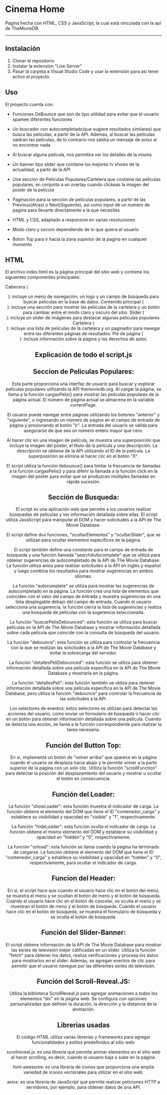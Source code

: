 # Cinema Home

Pagina hecha con HTML, CSS y JavaScript, la cual está vinculada con la api de TheMovieDB.

---

## Instalación

1. Clonar el repositorio
2. Instalar la extensión "Live Server"
3. Pasar la carpeta a Visual Studio Code y usar la extensión para asi tener activo el proyecto

## Uso

El proyecto cuenta con:

- Funciones DeBounce que son de tipo utilidad para evitar que el usuario spamee diferentes funciones

- Un buscador con autocompletado(que sugiere resultados similares) que busca las peliculas, a partir de la API. Ademas, al buscar las películas saldran las peliculas, de lo contrario nos saldra un mensaje de aviso al no encontrar nada 

- Al buscar alguna película, nos permitira ver los detalles de la misma

- Un banner tipo slider que contiene los mejores tv shows de la actualidad, a partir de la API

- Una sección de Peliculas Populares/Cartelera que contiene las peliculas populares, en conjunto a un overlay cuando clickeas la imagen del poster de la película

- Paginación para la sección de peliculas populares, a partir de las Previous(Atras) o Next(Siguiente), así como input de un numero de pagina para llevarte directamente a la que necesites

- HTML y CSS, adaptado a responsive en varias resoluciones

- Modo claro y oscuro dependiendo de lo que quiera el usuario

- Boton Top para ir hacia la zona superior de la pagina en cualquier momento

## HTML

El archivo index.html es la página principal del sitio web y contiene los siguientes componentes principales:

Cabecera (<header>): incluye un menú de navegación, un logo y un campo de búsqueda para buscar películas en la base de datos.
Contenido principal (<main>): incluye una sección para mostrar las películas de la cartelera y un botón para cambiar entre el modo claro y oscuro del sitio.
Slider (<section class="slider-section">): incluye un slider de imágenes para destacar algunas películas populares.
Cartelera (<section>): incluye una lista de películas de la cartelera y un paginador para navegar entre las diferentes páginas de resultados.
Pie de página (<footer>): incluye información sobre la página y los derechos de autor.

## Explicación de todo el script.js

## Seccion de Peliculas Populares:

Esta parte proporciona una interfaz de usuario para buscar y explorar películas populares utilizando la API themoviedb.org. Al cargar la página, se llama a la función cargasPelis() para mostrar las películas populares de la página actual. El número de página actual se almacena en la variable currentPage.

El usuario puede navegar entre páginas utilizando los botones "anterior" y "siguiente", o ingresando un número de página en el campo de entrada de página y presionando el botón "ir". La entrada del usuario se valida para asegurarse de que sea un número entero mayor que cero.

Al hacer clic en una imagen de película, se muestra una superposición que incluye la imagen del póster, el título de la película y una descripción. La descripción se obtiene de la API utilizando el ID de la película. La superposición se elimina al hacer clic en el botón "X".

El script utiliza la función debounce() para limitar la frecuencia de llamadas a la función cargasPelis() y para diferir la llamada a la función click en la imagen del póster para evitar que se produzcan múltiples llamadas en rápida sucesión.

## Sección de Busqueda:

El script es una aplicación web que permite a los usuarios realizar búsquedas de películas y ver información detallada sobre ellas. El script utiliza JavaScript para manipular el DOM y hacer solicitudes a la API de The Movie Database.

El script define dos funciones, "ocultarElementos" y "ocultarSlider", que se utilizan para ocultar elementos específicos de la página.

El script también define una constante para el campo de entrada de búsqueda y una función llamada "searchAutocomplete" que se utiliza para obtener sugerencias de autocompletado de la API de The Movie Database. La función utiliza axios para realizar solicitudes a la API en inglés y español y luego combina los resultados para mostrar sugerencias en ambos idiomas.

La función "autocomplete" se utiliza para mostrar las sugerencias de autocompletado en la página. La función crea una lista de elementos que coinciden con el valor del campo de entrada y muestra sugerencias en una lista desplegable debajo del campo de entrada. Cuando el usuario selecciona una sugerencia, la función cierra la lista de sugerencias y realiza una búsqueda de películas con la sugerencia seleccionada.

La función "buscarPelisDebounced": esta función se utiliza para buscar películas en la API de The Movie Database y mostrar información detallada sobre cada película que coincide con la consulta de búsqueda del usuario.

La función "debounce": esta función se utiliza para controlar la frecuencia con la que se realizan las solicitudes a la API de The Movie Database y evitar la sobrecarga del servidor.

La función "detallesPeliDebounced": esta función se utiliza para obtener información detallada sobre una película específica en la API de The Movie Database y mostrarla en la página.

La función "detallesPeli": esta función también se utiliza para obtener información detallada sobre una película específica en la API de The Movie Database, pero utiliza la función "debounce" para controlar la frecuencia de las solicitudes a la API.

Los selectores de eventos: estos selectores se utilizan para detectar las acciones del usuario, como enviar un formulario de búsqueda o hacer clic en un botón para obtener información detallada sobre una película. Cuando se detecta una acción, se llama a la función correspondiente para realizar la tarea necesaria.

## Función del Button Top:

En si, implementa un botón de "volver arriba" que aparece en la página cuando el usuario se desplaza hacia abajo y le permite volver a la parte superior de la página con un solo clic. Utiliza la función "scrollFunction" para detectar la posición del desplazamiento del usuario y mostrar u ocultar el botón en consecuencia. 

## Función del Loader:

La función "showLoader": esta función muestra el indicador de carga. La función obtiene el elemento del DOM que tiene el ID "contenedor_carga" y establece su visibilidad y opacidad en "visible" y "1", respectivamente.

La función "hideLoader": esta función oculta el indicador de carga. La función obtiene el mismo elemento del DOM y establece su visibilidad y opacidad en "hidden" y "0", respectivamente.

La función "onload": esta función se llama cuando la página ha terminado de cargarse. La función obtiene el elemento del DOM que tiene el ID "contenedor_carga" y establece su visibilidad y opacidad en "hidden" y "0", respectivamente, para ocultar el indicador de carga.

## Funcion del Header:

En si, el script hace que cuando el usuario hace clic en el botón del menú, se muestra el menú y se ocultan el botón de menú y el botón de búsqueda. Cuando el usuario hace clic en el botón de cancelar, se oculta el menú y se muestran el botón de menú y el botón de búsqueda. Cuando el usuario hace clic en el botón de búsqueda, se muestra el formulario de búsqueda y se oculta el botón de búsqueda. 

## Función del Slider-Banner:

El script obtiene información de la API de The Movie Database para mostrar las series de televisión mejor calificadas en un slider. Utiliza la función "fetch" para obtener los datos, realiza verificaciones y procesa los datos para mostrarlos en el slider. Además, se agregan eventos de clic para permitir que el usuario navegue por las diferentes series de televisión.

## Función del Scroll-Reveal.JS:

Utiliza la biblioteca ScrollReveal.js para agregar animaciones a todos los elementos "div" en la página web. Se configura con opciones personalizadas que definen la duración, la dirección y la distancia de la animación.

## Librerias usadas
El código HTML utiliza varias librerías y frameworks para agregar funcionalidades y estilos predefinidos al sitio web:

scrollreveal.js: es una librería que permite animar elementos en el sitio web al hacer scrolling, es decir, cuando el usuario baja o sube en la página.

font-awesome: es una librería de iconos que proporciona una amplia variedad de iconos vectoriales para utilizar en el sitio web.

axios: es una librería de JavaScript que permite realizar peticiones HTTP a servidores, por ejemplo, para obtener datos de una API.

